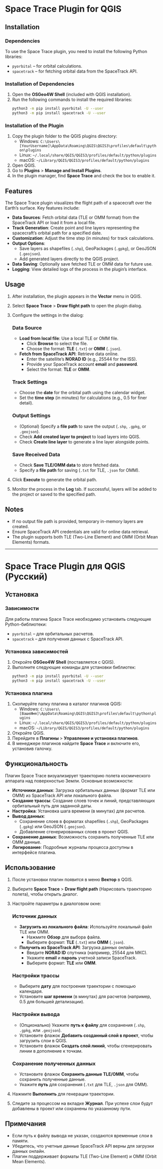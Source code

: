 # Space Trace Plugin for QGIS

## Installation

### Dependencies
To use the Space Trace plugin, you need to install the following Python libraries:
- `pyorbital` – for orbital calculations.
- `spacetrack` – for fetching orbital data from the SpaceTrack API.

### Installation of Dependencies
1. Open the **OSGeo4W Shell** (included with QGIS installation).
2. Run the following commands to install the required libraries:
   ```bash
   python3 -m pip install pyorbital -U --user
   python3 -m pip install spacetrack -U --user
   ```

### Installation of the Plugin
1. Copy the plugin folder to the QGIS plugins directory:
   - Windows: `C:\Users\[YourUsername]\AppData\Roaming\QGIS\QGIS3\profiles\default\python\plugins`
   - Linux: `~/.local/share/QGIS/QGIS3/profiles/default/python/plugins`
   - macOS: `~/Library/QGIS/QGIS3/profiles/default/python/plugins`
2. Open QGIS.
3. Go to **Plugins** > **Manage and Install Plugins**.
4. In the plugin manager, find **Space Trace** and check the box to enable it.

## Features
The Space Trace plugin visualizes the flight path of a spacecraft over the Earth’s surface. Key features include:
- **Data Sources**: Fetch orbital data (TLE or OMM format) from the SpaceTrack API or load it from a local file.
- **Track Generation**: Create point and line layers representing the spacecraft’s orbital path for a specified date.
- **Customization**: Adjust the time step (in minutes) for track calculations.
- **Output Options**: 
  - Save layers as shapefiles (`.shp`), GeoPackages (`.gpkg`), or GeoJSON (`.geojson`).
  - Add generated layers directly to the QGIS project.
- **Data Saving**: Optionally save fetched TLE or OMM data for future use.
- **Logging**: View detailed logs of the process in the plugin’s interface.

## Usage
1. After installation, the plugin appears in the **Vector** menu in QGIS.
2. Select **Space Trace** > **Draw flight path** to open the plugin dialog.
3. Configure the settings in the dialog:
   ### Data Source
   - **Load from local file**: Use a local TLE or OMM file.
     - Click **Browse** to select the file.
     - Choose the format: **TLE** (`.txt`) or **OMM** (`.json`).
   - **Fetch from SpaceTrack API**: Retrieve data online.
     - Enter the satellite’s **NORAD ID** (e.g., 25544 for the ISS).
     - Provide your SpaceTrack account **email** and **password**.
     - Select the format: **TLE** or **OMM**.

   ### Track Settings
   - Choose the **date** for the orbital path using the calendar widget.
   - Set the **time step** (in minutes) for calculations (e.g., 0.5 for finer detail).

   ### Output Settings
   - (Optional) Specify a **file path** to save the output (`.shp`, `.gpkg`, or `.geojson`).
   - Check **Add created layer to project** to load layers into QGIS.
   - Check **Create line layer** to generate a line layer alongside points.

   ### Save Received Data
   - Check **Save TLE/OMM data** to store fetched data.
   - Specify a **file path** for saving (`.txt` for TLE, `.json` for OMM).

4. Click **Execute** to generate the orbital path.
5. Monitor the process in the **Log** tab. If successful, layers will be added to the project or saved to the specified path.

## Notes
- If no output file path is provided, temporary in-memory layers are created.
- Ensure SpaceTrack API credentials are valid for online data retrieval.
- The plugin supports both TLE (Two-Line Element) and OMM (Orbit Mean Elements) formats.

---

# Space Trace Plugin для QGIS (Русский)

## Установка

### Зависимости
Для работы плагина Space Trace необходимо установить следующие Python-библиотеки:
- `pyorbital` – для орбитальных расчетов.
- `spacetrack` – для получения данных с SpaceTrack API.

### Установка зависимостей
1. Откройте **OSGeo4W Shell** (поставляется с QGIS).
2. Выполните следующие команды для установки библиотек:
   ```bash
   python3 -m pip install pyorbital -U --user
   python3 -m pip install spacetrack -U --user
   ```

### Установка плагина
1. Скопируйте папку плагина в каталог плагинов QGIS:
   - Windows: `C:\Users\[ВашеИмя]\AppData\Roaming\QGIS\QGIS3\profiles\default\python\plugins`
   - Linux: `~/.local/share/QGIS/QGIS3/profiles/default/python/plugins`
   - macOS: `~/Library/QGIS/QGIS3/profiles/default/python/plugins`
2. Откройте QGIS.
3. Перейдите в **Плагины** > **Управление и установка плагинов**.
4. В менеджере плагинов найдите **Space Trace** и включите его, установив галочку.

## Функциональность
Плагин Space Trace визуализирует траекторию полета космического аппарата над поверхностью Земли. Основные возможности:
- **Источники данных**: Загрузка орбитальных данных (формат TLE или OMM) из SpaceTrack API или локального файла.
- **Создание трассы**: Создание слоев точек и линий, представляющих орбитальный путь для заданной даты.
- **Настройка**: Установка шага времени (в минутах) для расчетов.
- **Вывод данных**:
  - Сохранение слоев в форматах shapefiles (`.shp`), GeoPackages (`.gpkg`) или GeoJSON (`.geojson`).
  - Добавление сгенерированных слоев в проект QGIS.
- **Сохранение данных**: Возможность сохранить полученные TLE или OMM данные.
- **Логирование**: Подробные журналы процесса доступны в интерфейсе плагина.

## Использование
1. После установки плагин появится в меню **Вектор** в QGIS.
2. Выберите **Space Trace** > **Draw flight path** (Нарисовать траекторию полета), чтобы открыть диалог.
3. Настройте параметры в диалоговом окне:
   ### Источник данных
   - **Загрузить из локального файла**: Используйте локальный файл TLE или OMM.
     - Нажмите **Обзор** для выбора файла.
     - Выберите формат: **TLE** (`.txt`) или **OMM** (`.json`).
   - **Получить из SpaceTrack API**: Загрузка данных онлайн.
     - Введите **NORAD ID** спутника (например, 25544 для МКС).
     - Укажите **email** и **пароль** учетной записи SpaceTrack.
     - Выберите формат: **TLE** или **OMM**.

   ### Настройки трассы
   - Выберите **дату** для построения траектории с помощью календаря.
   - Установите **шаг времени** (в минутах) для расчетов (например, 0.5 для большей детализации).

   ### Настройки вывода
   - (Опционально) Укажите **путь к файлу** для сохранения (`.shp`, `.gpkg`, или `.geojson`).
   - Установите флажок **Добавить созданный слой в проект**, чтобы загрузить слои в QGIS.
   - Установите флажок **Создать слой линий**, чтобы сгенерировать линии в дополнение к точкам.

   ### Сохранение полученных данных
   - Установите флажок **Сохранить данные TLE/OMM**, чтобы сохранить полученные данные.
   - Укажите **путь** для сохранения (`.txt` для TLE, `.json` для OMM).

4. Нажмите **Выполнить** для генерации траектории.
5. Следите за процессом на вкладке **Журнал**. При успехе слои будут добавлены в проект или сохранены по указанному пути.

## Примечания
- Если путь к файлу вывода не указан, создаются временные слои в памяти.
- Убедитесь, что учетные данные SpaceTrack API верны для загрузки данных онлайн.
- Плагин поддерживает форматы TLE (Two-Line Element) и OMM (Orbit Mean Elements).
